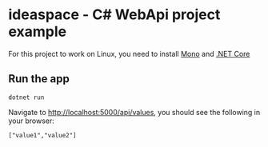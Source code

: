 # ideaspace - C# WebApi project example
For this project to work on Linux, you need to install [Mono](http://www.mono-project.com/download/) and [.NET Core](https://www.microsoft.com/net/core)

## Run the app
    dotnet run

Navigate to [http://localhost:5000/api/values](http://localhost:5000/api/values), you should see the following in your browser:

    ["value1","value2"]
